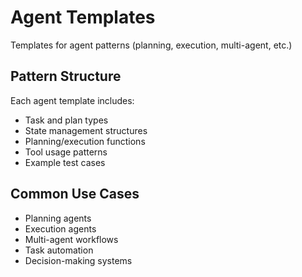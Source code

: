 # Agent Templates

Templates for agent patterns (planning, execution, multi-agent, etc.)

## Pattern Structure

Each agent template includes:
- Task and plan types
- State management structures
- Planning/execution functions
- Tool usage patterns
- Example test cases

## Common Use Cases

- Planning agents
- Execution agents
- Multi-agent workflows
- Task automation
- Decision-making systems
